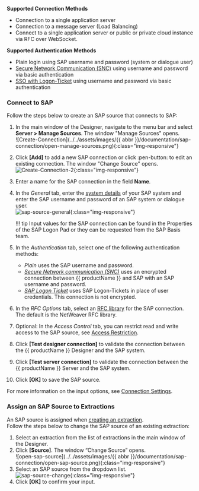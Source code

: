 
**Supported Connection Methods** 

- Connection to a single application server
- Connection to a message server (Load Balancing) 
- Connect to a single application server or public or private cloud instance via RFC over WebSocket.

**Supported Authentication Methods**

- Plain login using SAP username and password (system or dialogue user)
- [Secure Network Communication (SNC)](snc-authentication.md) using username and password via basic authentication
- [SSO with Logon-Ticket](sso-with-logon-ticket-md) using username and password via basic authentication

### Connect to SAP

Follow the steps below to create an SAP source that connects to SAP:

1. In the main window of the Designer, navigate to the menu bar and select **Server > Manage Sources**. The window "Manage Sources" opens.  <br>
![Create-Connection](../../assets/images/{{ abbr }}/documentation/sap-connection/open-manage-sources.png){:class="img-responsive"}
2. Click **[Add]** to add a new SAP connection or click :pen-button: to edit an existing connection. The window "Change Source" opens. <br>
![Create-Connection-2](../../assets/images/general/sap-connection/sap-source-manage.png){:class="img-responsive"}
3. Enter a name for the SAP connection in the field **Name**.
4. In the *General* tab, enter the [system details](settings.md#link) of your SAP system and enter the SAP username and password of an SAP system or dialogue user.  <br>
![sap-source-general](../../assets/images/general/sap-connection/sap-source-general.png){:class="img-responsive"}

	!!! tip
		Input values for the SAP connection can be found in the Properties of the SAP Logon Pad or they can be requested from the SAP Basis team.
		
4. In the *Authentication* tab, select one of the following authentication methods:
	- *Plain* uses the SAP username and password.
	- [*Secure Network communication (SNC)*](snc-authentication.md) uses an encrypted connection between {{ productName }} and SAP with an SAP username and password.
	- [*SAP Logon Ticket*](sso-logon-ticket.md) uses SAP Logon-Tickets in place of user credentials. This connection is not encrypted.
5. In the *RFC Options* tab, select an [RFC library](settings.md#rfc-libraries) for the SAP connection. The default is the NetWeaver RFC library.
6. Optional: In the *Access Control* tab, you can restrict read and write access to the SAP source, see [Access Restriction](#link).
7. Click **[Test designer connection]** to validate the connection between the {{ productName }} Designer and the SAP system. 
8. Click **[Test server connection]** to validate the connection between the {{ productName }} Server and the SAP system. 
9. Click **[OK]** to save the SAP source.

For more information on the input options, see [Connection Settings](settings.md).

### Assign an SAP Source to Extractions

An SAP source is assigned when [creating an extraction](#link). <br>
Follow the steps below to change the SAP source of an existing extraction:

1. Select an extraction from the list of extractions in the main window of the Designer.
2. Click **[Source]**. The window “Change Source” opens.<br>
![open-sap-source](../../assets/images/{{ abbr }}/documentation/sap-connection/open-sap-source.png){:class="img-responsive"}
3. Select an SAP source from the dropdown list.<br>
![sap-source-change](../../assets/images/general/sap-connection/sap-source-change.png){:class="img-responsive"}
4. Click **[OK]** to confirm your input.